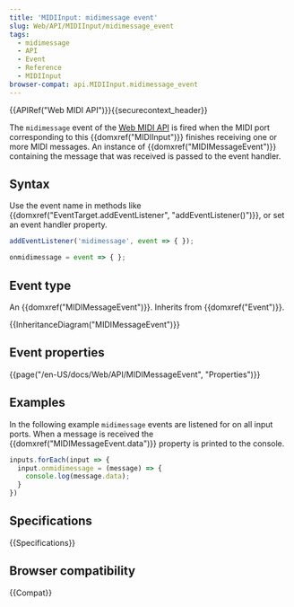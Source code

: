 ```yaml
---
title: 'MIDIInput: midimessage event'
slug: Web/API/MIDIInput/midimessage_event
tags:
  - midimessage
  - API
  - Event
  - Reference
  - MIDIInput
browser-compat: api.MIDIInput.midimessage_event
---
```

{{APIRef("Web MIDI API")}}{{securecontext_header}}

The `midimessage` event of the [Web MIDI API](/en-US/Web/API/Web_MIDI_API) is fired when the MIDI port corresponding to this {{domxref("MIDIInput")}} finishes receiving one or more MIDI messages. An instance of {{domxref("MIDIMessageEvent")}} containing the message that was received is passed to the event handler.

## Syntax

Use the event name in methods like {{domxref("EventTarget.addEventListener", "addEventListener()")}}, or set an event handler property.

```js
addEventListener('midimessage', event => { });

onmidimessage = event => { };
```

## Event type

An {{domxref("MIDIMessageEvent")}}. Inherits from {{domxref("Event")}}.

{{InheritanceDiagram("MIDIMessageEvent")}}

## Event properties

{{page("/en-US/docs/Web/API/MIDIMessageEvent", "Properties")}}

## Examples

In the following example `midimessage` events are listened for on all input ports. When a message is received the {{domxref("MIDIMessageEvent.data")}} property is printed to the console.

```js
inputs.forEach(input => {
  input.onmidimessage = (message) => {
    console.log(message.data);
  }
})
```

## Specifications

{{Specifications}}

## Browser compatibility

{{Compat}}
